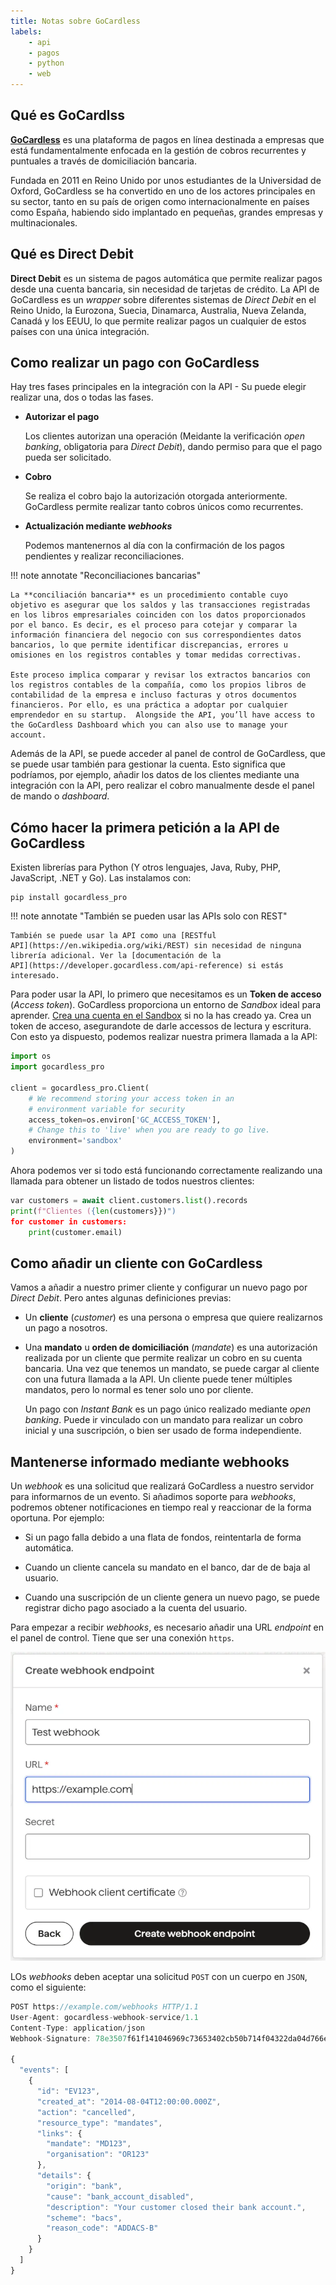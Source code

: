 ```yaml
---
title: Notas sobre GoCardless
labels:
    - api
    - pagos
    - python
    - web
---
```


## Qué es GoCardlss


**[GoCardless](https://developer.gocardless.com/getting-started/introduction)**
es una plataforma de pagos en línea destinada a empresas que está
fundamentalmente enfocada en la gestión de cobros recurrentes y puntuales a
través de domiciliación bancaria.

Fundada en 2011 en Reino Unido por unos estudiantes de la Universidad de Oxford,
GoCardless se ha convertido en uno de los actores principales en su sector,
tanto en su país de origen como internacionalmente en países como España,
habiendo sido implantado en pequeñas, grandes empresas y multinacionales.

## Qué es Direct Debit

**Direct Debit** es un sistema de pagos automática que permite realizar pagos
desde una cuenta bancaria, sin necesidad de tarjetas de crédito. La API de
GoCardless es un _wrapper_ sobre diferentes sistemas de _Direct Debit_ en el
Reino Unido, la Eurozona, Suecia, Dinamarca, Australia, Nueva Zelanda, Canadá y
los EEUU, lo que permite realizar pagos un cualquier de estos países con una
única integración.

## Como realizar un pago con GoCardless

Hay tres fases principales en la integración con la API - Su puede elegir realizar una, dos o todas las fases.

- **Autorizar el pago**

    Los clientes autorizan una operación (Meidante la verificación _open
    banking_, obligatoria para _Direct Debit_), dando permiso para que el pago pueda
    ser solicitado.

- **Cobro**

    Se realiza el cobro bajo la autorización otorgada anteriormente. GoCardless
    permite realizar tanto cobros únicos como recurrentes.


- **Actualización mediante _webhooks_**

    Podemos mantenernos al día con la confirmación de los pagos pendientes
    y realizar reconciliaciones.

!!! note annotate "Reconciliaciones bancarias"

    La **conciliación bancaria** es un procedimiento contable cuyo
    objetivo es asegurar que los saldos y las transacciones registradas
    en los libros empresariales coinciden con los datos proporcionados
    por el banco. Es decir, es el proceso para cotejar y comparar la
    información financiera del negocio con sus correspondientes datos
    bancarios, lo que permite identificar discrepancias, errores u
    omisiones en los registros contables y tomar medidas correctivas.

    Este proceso implica comparar y revisar los extractos bancarios con
    los registros contables de la compañía, como los propios libros de
    contabilidad de la empresa e incluso facturas y otros documentos
    financieros. Por ello, es una práctica a adoptar por cualquier
    emprendedor en su startup.  Alongside the API, you’ll have access to
    the GoCardless Dashboard which you can also use to manage your
    account.

Además de la API, se puede acceder al panel de control de GoCardless,
que se puede usar también para gestionar la cuenta. Esto significa que
podríamos, por ejemplo, añadir los datos de los clientes mediante una
integración con la API, pero realizar el cobro manualmente desde el
panel de mando o _dashboard_.

## Cómo hacer la primera petición a la API de GoCardless

Existen librerías para Python (Y otros lenguajes, Java, Ruby, PHP, JavaScript, .NET y Go).
Las instalamos con:

```shell
pip install gocardless_pro
```
!!! note annotate "También se pueden usar las APIs solo con REST"

    También se puede usar la API como una [RESTful
    API](https://en.wikipedia.org/wiki/REST) sin necesidad de ninguna
    librería adicional. Ver la [documentación de la
    API](https://developer.gocardless.com/api-reference) si estás
    interesado.

Para poder usar la API, lo primero que necesitamos es un **Token de
acceso** (_Access token_). GoCardless proporciona un entorno de
_Sandbox_ ideal para aprender. [Crea una cuenta en el
Sandbox](https://manage-sandbox.gocardless.com/signup) si no la has
creado ya.  Crea un token de acceso, asegurandote de darle accessos de
lectura y escritura. Con esto ya dispuesto, podemos realizar nuestra
primera llamada a la API:

```python
import os
import gocardless_pro

client = gocardless_pro.Client(
    # We recommend storing your access token in an
    # environment variable for security
    access_token=os.environ['GC_ACCESS_TOKEN'],
    # Change this to 'live' when you are ready to go live.
    environment='sandbox'
)
```

Ahora podemos ver si todo está funcionando correctamente realizando una llamada
para obtener un listado de todos nuestros clientes:

```python
var customers = await client.customers.list().records
print(f"Clientes ({len(customers}})")
for customer in customers:
    print(customer.email)
```

## Como añadir un cliente con GoCardless

Vamos a añadir a nuestro primer cliente y configurar
un nuevo pago por _Direct Debit_. Pero antes algunas definiciones
previas:

- Un **cliente** (_customer_) es una persona o empresa que quiere realizarnos un pago a nosotros.

- Una **mandato** u **orden de domiciliación** (_mandate_) es una
  autorización realizada por un cliente que permite realizar un cobro en
  su cuenta bancaria. Una vez que tenemos un mandato, se puede cargar al
  cliente con una futura llamada a la API. Un cliente puede tener
  múltiples mandatos, pero lo normal es tener solo uno por cliente.

  Un pago con _Instant Bank_ es un pago único realizado mediante _open banking_. Puede
  ir vinculado con un mandato para realizar un cobro inicial y una suscripción, o bien
  ser usado de forma independiente.



## Mantenerse informado mediante webhooks

Un _webhook_ es una solicitud que realizará GoCardless a nuestro servidor para informarnos de 
un evento. Si añadimos soporte para _webhooks_, podremos obtener
notificaciones en tiempo real y reaccionar de la forma oportuna. Por
ejemplo:

- Si un pago falla debido a una flata de fondos, reintentarla de forma
  automática.

- Cuando un cliente cancela su mandato en el banco, dar de de baja al usuario.

- Cuando una suscripción de un cliente genera un nuevo pago, se puede registrar dicho pago asociado a la cuenta del usuario.

Para empezar a recibir _webhooks_, es necesario añadir una URL _endpoint_ en el panel de control. Tiene que ser una conexión `https`.

![Añadir _webkook_](./gocardless/create_webhook_endpoint.png)

LOs _webhooks_ deben aceptar una solicitud `POST` con un cuerpo en `JSON`, como el siguiente:

```js
POST https://example.com/webhooks HTTP/1.1
User-Agent: gocardless-webhook-service/1.1
Content-Type: application/json
Webhook-Signature: 78e3507f61f141046969c73653402cb50b714f04322da04d766ee0f6d2afe65f

{
  "events": [
    {
      "id": "EV123",
      "created_at": "2014-08-04T12:00:00.000Z",
      "action": "cancelled",
      "resource_type": "mandates",
      "links": {
        "mandate": "MD123",
        "organisation": "OR123"
      },
      "details": {
        "origin": "bank",
        "cause": "bank_account_disabled",
        "description": "Your customer closed their bank account.",
        "scheme": "bacs",
        "reason_code": "ADDACS-B"
      }
    }
  ]
}
```
